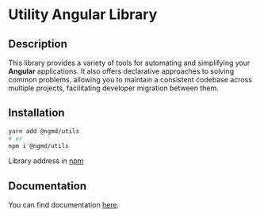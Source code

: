 # Utility Angular Library

## Description

This library provides a variety of tools for automating and simplifying your **Angular** applications. It also offers declarative approaches to solving common problems, allowing you to maintain a consistent codebase across multiple projects, facilitating developer migration between them. 


## Installation

```bash
yarn add @ngmd/utils
# or
npm i @ngmd/utils
```

Library address in [npm](https://www.npmjs.com/package/@ngmd/utils)

## Documentation

You can find documentation [here](https://md-utils.web.app/getting-started/installation).

